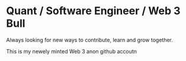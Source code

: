 # Quant / Software Engineer / Web 3 Bull

Always looking for new ways to contribute, learn and grow together.

This is my newely minted Web 3 anon github accoutn
